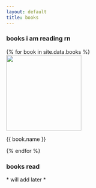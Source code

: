 ```yaml
---
layout: default
title: books
---
```


### books i am reading rn

<div class="book-container">
    {% for book in site.data.books %}
    <div class="book-item">
     <img src="assets/images/{{ book.img }}" width="200px">
     <p class="right">{{ book.name }}</p>
     </div>
	{% endfor %}
</div>

### books read

\* will add later *
